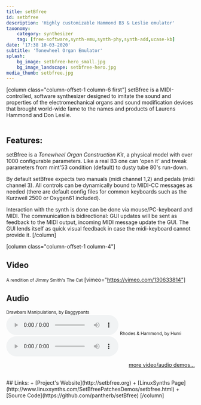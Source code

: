```yaml
---
title: setBfree
id: setbfree
description: 'Highly customizable Hammond B3 & Leslie emulator'
taxonomy:
    category: synthesizer
    tag: [free-software,synth-emu,synth-phy,synth-add,ucase-kb]
date: '17:38 10-03-2020'
subtitle: 'Tonewheel Organ Emulator'
splash:
    bg_image: setbfree-hero_small.jpg
    bg_image_landscape: setbfree-hero.jpg
media_thumb: setbfree.jpg
---
```

[column class="column-offset-1 column-6 first"]
setBfree is a MIDI-controlled, software synthesizer designed to imitate the sound and properties of the electromechanical organs and sound modification devices that brought world-wide fame to the names and products of Laurens Hammond and Don Leslie.
<br>
<br>

## Features:
setBfree is a _Tonewheel Organ Construction Kit_, a physical model with over 1000 configurable parameters. Like a real B3 one can 'open it' and tweak parameters from mint'53 condition (default) to dusty tube 80's run-down.

By default setBfree expects two manuals (midi channel 1,2) and pedals (midi channel 3). All controls can be dynamically bound to MIDI-CC messages as needed (there are default config files for common keyboards such as the Kurzweil 2500 or Oxygen61 included).

Interaction with the synth is done can be done via mouse/PC-keyboard and MIDI. The communication is bidirectional: GUI updates will be sent as feedback to the MIDI output, incoming MIDI message update the GUI. The GUI lends itself as quick visual feedback in case the midi-keyboard cannot provide it. 
[/column]

[column class="column-offset-1 column-4"]
## Video
<small>A rendition of Jimmy Smith's The Cat</small>
[vimeo="https://vimeo.com/130633814"]
<br>

## Audio
<small>Drawbars Manipulations, by Baggypants</small>
![Hammond Drawbars Manipulations, by Baggypants (setBfree)](setBfreeDrawbarsManipulationByBaggypants.mp3)
<small>Rhodes & Hammond, by Humi</small>
![Rhodes & Hammond, by Humi](RhodesHammondByHumi.mp3)
<br>
<p align="right">
 <a href="https://wiki.zynthian.org/index.php/Zynthian_Sound_Demos" target="_blank">more video/audio demos...</a>
</p>
<br>
## Links:
+ [Project's Website](http://setbfree.org)
+ [LinuxSynths Page](http://www.linuxsynths.com/SetBfreePatchesDemos/setbfree.html)
+ [Source Code](https://github.com/pantherb/setBfree)
[/column]
